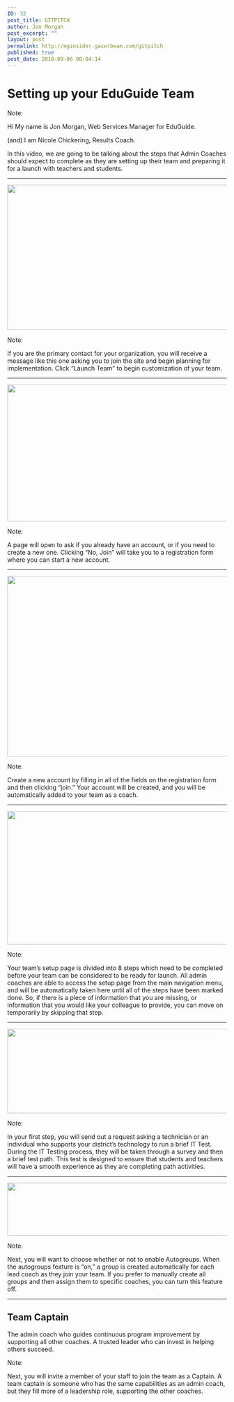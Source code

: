 ```yaml
---
ID: 32
post_title: GITPITCH
author: Jon Morgan
post_excerpt: ""
layout: post
permalink: http://eginsider.gazerbeam.com/gitpitch
published: true
post_date: 2018-09-06 00:04:14
---
```

# Setting up your EduGuide Team

Note:

Hi My name is Jon Morgan, Web Services Manager for EduGuide.

(and) I am Nicole Chickering, Results Coach.

In this video, we are going to be talking about the steps that Admin Coaches should expect to complete as they are setting up their team and preparing it for a launch with teachers and students.

---

<img title="" src="http://eginsider.gazerbeam.com/wp-content/uploads/2018/09/null.png" alt="" width="624" height="333" />

Note:

If you are the primary contact for your organization, you will receive a message like this one asking you to join the site and begin planning for implementation. Click “Launch Team” to begin customization of your team.

---

<img title="" src="http://eginsider.gazerbeam.com/wp-content/uploads/2018/09/null-1.png" alt="" width="624" height="314" />

Note:

A page will open to ask if you already have an account, or if you need to create a new one. Clicking “No, Join” will take you to a registration form where you can start a new account.

---

<img title="" src="http://eginsider.gazerbeam.com/wp-content/uploads/2018/09/null-2.png" alt="" width="624" height="414" />

Note:

Create a new account by filling in all of the fields on the registration form and then clicking “join.” Your account will be created, and you will be automatically added to your team as a coach.

---

<img title="" src="http://eginsider.gazerbeam.com/wp-content/uploads/2018/09/null-3.png" alt="" width="624" height="306" />

Note:

Your team’s setup page is divided into 8 steps which need to be completed before your team can be considered to be ready for launch. All admin coaches are able to access the setup page from the main navigation menu, and will be automatically taken here until all of the steps have been marked done. So, if there is a piece of information that you are missing, or information that you would like your colleague to provide, you can move on temporarily by skipping that step.

---

<img title="" src="http://eginsider.gazerbeam.com/wp-content/uploads/2018/09/null-4.png" alt="" width="624" height="194" />

Note:

In your first step, you will send out a request asking a technician or an individual who supports your district’s technology to run a brief IT Test. During the IT Testing process, they will be taken through a survey and then a brief test path. This test is designed to ensure that students and teachers will have a smooth experience as they are completing path activities.

---

<img title="" src="http://eginsider.gazerbeam.com/wp-content/uploads/2018/09/null-5.png" alt="" width="624" height="122" />

Note:

Next, you will want to choose whether or not to enable Autogroups. When the autogroups feature is “on,” a group is created automatically for each lead coach as they join your team. If you prefer to manually create all groups and then assign them to specific coaches, you can turn this feature off.

---

## Team Captain

The admin coach who guides continuous program improvement by supporting all other coaches. A trusted leader who can invest in helping others succeed.

Note:

Next, you will invite a member of your staff to join the team as a Captain. A team captain is someone who has the same capabilities as an admin coach, but they fill more of a leadership role, supporting the other coaches.